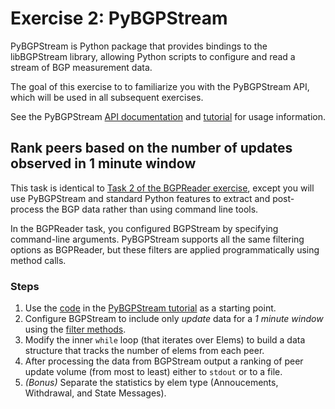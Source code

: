 # Exercise 2: PyBGPStream

PyBGPStream is Python package that provides bindings to the libBGPStream
library, allowing Python scripts to configure and read a stream of BGP
measurement data.

The goal of this exercise to to familiarize you with the PyBGPStream API, which
will be used in all subsequent exercises.

See the PyBGPStream
[API documentation](http://bgpstream.caida.org/docs/api/pybgpstream/_pybgpstream.html)
and [tutorial](http://bgpstream.caida.org/docs/tutorials/pybgpstream) for usage
information.

## Rank peers based on the number of updates observed in 1 minute window

This task is identical to
[Task 2 of the BGPReader exercise](/exercise-1-bgpreader/README.md),
except you will use PyBGPStream and standard Python features to extract and
post-process the BGP data rather than using command line tools.

In the BGPReader task, you configured BGPStream by specifying command-line
arguments. PyBGPStream supports all the same filtering options as BGPReader,
but these filters are applied programmatically using method calls.

### Steps

1. Use the 
[code](http://bgpstream.caida.org/bundles/caidabgpstreamwebhomepage/docs/tutorials/code/pybgpstream-print.py)
in the 
[PyBGPStream tutorial](http://bgpstream.caida.org/docs/tutorials/pybgpstream)
as a starting point.
1. Configure BGPStream to include only _update_ data for a _1 minute window_
using the
[filter methods](http://bgpstream.caida.org/docs/api/pybgpstream/_pybgpstream.html#_pybgpstream.BGPStream.add_filter).
1. Modify the inner `while` loop (that iterates over Elems) to build a data
structure that tracks the number of elems from each peer.
1. After processing the data from BGPStream output a ranking of peer update 
volume (from most to least) either to `stdout` or to a file.
1. _(Bonus)_ Separate the statistics by elem type
(Annoucements, Withdrawal, and State Messages).


